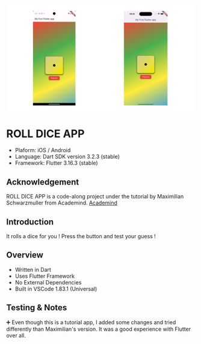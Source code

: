 ![image info](screenshots/both.jpg)

# ROLL DICE APP
* Plaform: iOS / Android
* Language: Dart SDK version 3.2.3 (stable)
* Framework: Flutter 3.16.3 (stable)

## Acknowledgement
ROLL DICE APP is a code-along project under the tutorial by Maximilian Schwarzmuller from Academind.
[Academind](https://academind.com/)


## Introduction
It rolls a dice for you !
Press the button and test your guess !

## Overview
- Written in Dart 
- Uses Flutter Framework
- No External Dependencies
- Built in VSCode 1.83.1 (Universal)

## Testing & Notes
➕ Even though this is a tutorial app, I added some changes and tried differently than Maximilian's version.
It was a good experience with Flutter over all.


